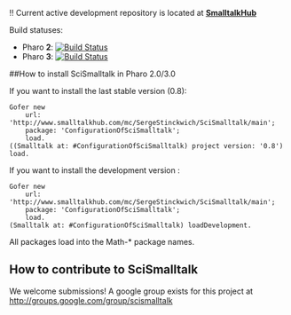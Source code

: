 :bangbang: Current active development repository is located at **[SmalltalkHub](http://www.smalltalkhub.com/#!/~SergeStinckwich/SciSmalltalk)**

Build statuses:

  - Pharo **2**: [![Build Status](https://ci.inria.fr/pharo-contribution/buildStatus/icon?job=SciSmalltalk/PHARO=20,VERSION=bleedingEdge,VM=vm)](https://ci.inria.fr/pharo-contribution/job/SciSmalltalk/PHARO=20,VERSION=bleedingEdge,VM=vm/)
  - Pharo **3**: [![Build Status](https://ci.inria.fr/pharo-contribution/buildStatus/icon?job=SciSmalltalk/PHARO=30,VERSION=bleedingEdge,VM=vm)](https://ci.inria.fr/pharo-contribution/job/SciSmalltalk/PHARO=30,VERSION=bleedingEdge,VM=vm/)

##How to install SciSmalltalk in Pharo 2.0/3.0

If you want to install the last stable version (0.8):

```Smalltalk
Gofer new
	url: 'http://www.smalltalkhub.com/mc/SergeStinckwich/SciSmalltalk/main';
	package: 'ConfigurationOfSciSmalltalk';
	load.
((Smalltalk at: #ConfigurationOfSciSmalltalk) project version: '0.8') load.
```

If you want to install the development version :

```Smalltalk
Gofer new
	url: 'http://www.smalltalkhub.com/mc/SergeStinckwich/SciSmalltalk/main';
	package: 'ConfigurationOfSciSmalltalk';
	load.
(Smalltalk at: #ConfigurationOfSciSmalltalk) loadDevelopment.
```

All packages load into the Math-* package names.

## How to contribute to SciSmalltalk

We welcome submissions! A google group exists for this project at http://groups.google.com/group/scismalltalk
